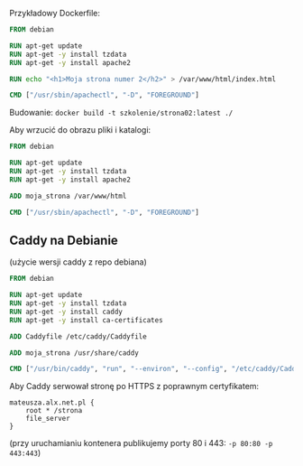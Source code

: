 Przykładowy Dockerfile:

```dockerfile
FROM debian

RUN apt-get update
RUN apt-get -y install tzdata
RUN apt-get -y install apache2

RUN echo "<h1>Moja strona numer 2</h2>" > /var/www/html/index.html

CMD ["/usr/sbin/apachectl", "-D", "FOREGROUND"]

```

Budowanie: `docker build -t szkolenie/strona02:latest ./`

Aby wrzucić do obrazu pliki i katalogi:

```dockerfile
FROM debian

RUN apt-get update
RUN apt-get -y install tzdata
RUN apt-get -y install apache2

ADD moja_strona /var/www/html

CMD ["/usr/sbin/apachectl", "-D", "FOREGROUND"]
```

## Caddy na Debianie

(użycie wersji caddy z repo debiana)

```dockerfile
FROM debian

RUN apt-get update
RUN apt-get -y install tzdata
RUN apt-get -y install caddy
RUN apt-get -y install ca-certificates

ADD Caddyfile /etc/caddy/Caddyfile

ADD moja_strona /usr/share/caddy

CMD ["/usr/bin/caddy", "run", "--environ", "--config", "/etc/caddy/Caddyfile"]
```

Aby Caddy serwował stronę po HTTPS z poprawnym certyfikatem:

```caddyfile
mateusza.alx.net.pl {
	root * /strona
	file_server
}
```

(przy uruchamianiu kontenera publikujemy porty 80 i 443: `-p 80:80 -p 443:443`)


